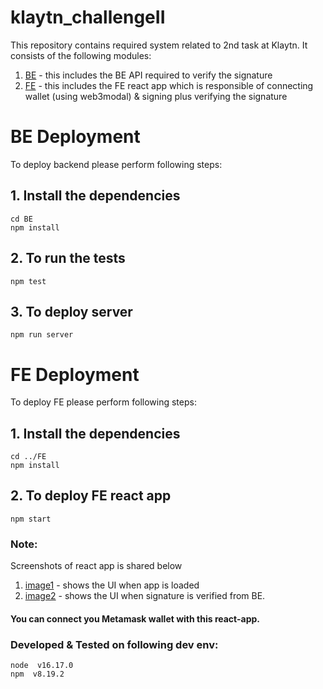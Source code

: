 # klaytn_challengeII
This repository contains required system related to 2nd task at Klaytn.
It consists of the following modules:
1. [BE](/BE) - this includes the BE API required to verify the signature
2. [FE](FE) - this includes the FE react app which is responsible of connecting wallet (using web3modal) & signing plus verifying the signature

# BE Deployment
To deploy backend please perform following steps:
## 1. Install the dependencies
```shell
cd BE
npm install
```
## 2. To run the tests
```shell
npm test
```
## 3. To deploy server
```shell
npm run server
```

# FE Deployment
To deploy FE please perform following steps:

## 1. Install the dependencies
```shell
cd ../FE
npm install
```
## 2. To deploy FE react app
```shell
npm start
```
### Note:
Screenshots of react app is shared below
1.  [image1](./FE/1.png) - shows the UI when app is loaded
2.  [image2](./FE/2.png) - shows the UI when signature is verified from BE.

#### You can connect you Metamask wallet with this react-app.
### Developed & Tested on following dev env:
```shell
node  v16.17.0
npm  v8.19.2

```
